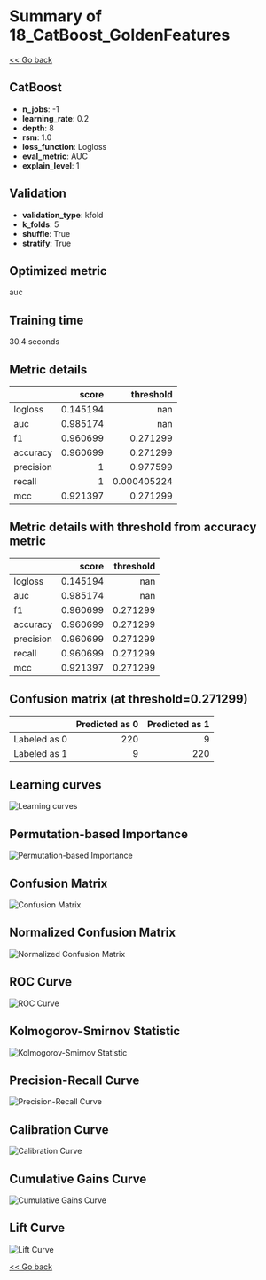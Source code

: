 # Summary of 18_CatBoost_GoldenFeatures

[<< Go back](../README.md)


## CatBoost
- **n_jobs**: -1
- **learning_rate**: 0.2
- **depth**: 8
- **rsm**: 1.0
- **loss_function**: Logloss
- **eval_metric**: AUC
- **explain_level**: 1

## Validation
 - **validation_type**: kfold
 - **k_folds**: 5
 - **shuffle**: True
 - **stratify**: True

## Optimized metric
auc

## Training time

30.4 seconds

## Metric details
|           |    score |     threshold |
|:----------|---------:|--------------:|
| logloss   | 0.145194 | nan           |
| auc       | 0.985174 | nan           |
| f1        | 0.960699 |   0.271299    |
| accuracy  | 0.960699 |   0.271299    |
| precision | 1        |   0.977599    |
| recall    | 1        |   0.000405224 |
| mcc       | 0.921397 |   0.271299    |


## Metric details with threshold from accuracy metric
|           |    score |   threshold |
|:----------|---------:|------------:|
| logloss   | 0.145194 |  nan        |
| auc       | 0.985174 |  nan        |
| f1        | 0.960699 |    0.271299 |
| accuracy  | 0.960699 |    0.271299 |
| precision | 0.960699 |    0.271299 |
| recall    | 0.960699 |    0.271299 |
| mcc       | 0.921397 |    0.271299 |


## Confusion matrix (at threshold=0.271299)
|              |   Predicted as 0 |   Predicted as 1 |
|:-------------|-----------------:|-----------------:|
| Labeled as 0 |              220 |                9 |
| Labeled as 1 |                9 |              220 |

## Learning curves
![Learning curves](learning_curves.png)

## Permutation-based Importance
![Permutation-based Importance](permutation_importance.png)
## Confusion Matrix

![Confusion Matrix](confusion_matrix.png)


## Normalized Confusion Matrix

![Normalized Confusion Matrix](confusion_matrix_normalized.png)


## ROC Curve

![ROC Curve](roc_curve.png)


## Kolmogorov-Smirnov Statistic

![Kolmogorov-Smirnov Statistic](ks_statistic.png)


## Precision-Recall Curve

![Precision-Recall Curve](precision_recall_curve.png)


## Calibration Curve

![Calibration Curve](calibration_curve_curve.png)


## Cumulative Gains Curve

![Cumulative Gains Curve](cumulative_gains_curve.png)


## Lift Curve

![Lift Curve](lift_curve.png)



[<< Go back](../README.md)
